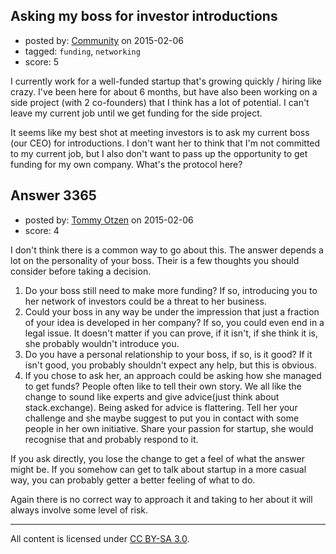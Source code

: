## Asking my boss for investor introductions

- posted by: [Community](https://stackexchange.com/users/-1/community) on 2015-02-06
- tagged: `funding`, `networking`
- score: 5

I currently work for a well-funded startup that's growing quickly / hiring like crazy. I've been here for about 6 months, but have also been working on a side project (with 2 co-founders) that I think has a lot of potential. I can't leave my current job until we get funding for the side project.

It seems like my best shot at meeting investors is to ask my current boss (our CEO) for introductions. I don't want her to think that I'm not committed to my current job, but I also don't want to pass up the opportunity to get funding for my own company. What's the protocol here?


## Answer 3365

- posted by: [Tommy Otzen](https://stackexchange.com/users/4026382/tommy-otzen) on 2015-02-06
- score: 4

I don't think there is a common way to go about this. The answer depends a lot on the personality of your boss. Their is a few thoughts you should consider before taking a decision. 

1. Do your boss still need to make more funding? If so, introducing you to her network of investors could be a threat to her business.
2. Could your boss in any way be under the impression that just a fraction of your idea is developed in her company? If so, you could even end in a legal issue. It doesn't matter if you can prove, if it isn't, if she think it is, she probably wouldn't introduce you.
3. Do you have a personal relationship to your boss, if so, is it good? If it isn't good, you probably shouldn't expect any help, but this is obvious.
4. If you chose to ask her, an approach could be asking how she managed to get funds? People often like to tell their own story. We all like the change to sound like experts and give advice(just think about stack.exchange). Being asked for advice is flattering. Tell her your challenge and she maybe suggest to put you in contact with some people in her own initiative. Share your passion for startup, she would recognise that and probably respond to it.

If you ask directly, you lose the change to get a feel of what the answer might be. If you somehow can get to talk about startup in a more casual way, you can probably getter a better feeling of what to do.

Again there is no correct way to approach it and taking to her about it will always involve some level of risk. 



---

All content is licensed under [CC BY-SA 3.0](https://creativecommons.org/licenses/by-sa/3.0/).

